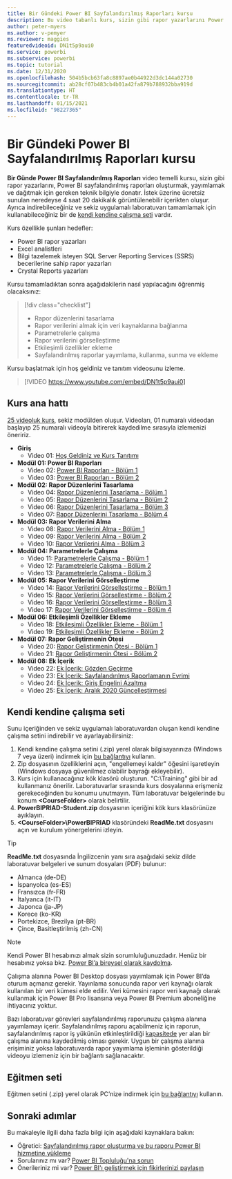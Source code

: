 ```yaml
---
title: Bir Gündeki Power BI Sayfalandırılmış Raporları kursu
description: Bu video tabanlı kurs, sizin gibi rapor yazarlarını Power BI sayfalandırılmış raporları oluşturmak, yayımlamak ve dağıtmak için gereken teknik bilgilerle donatmayı hedefler.
author: peter-myers
ms.author: v-pemyer
ms.reviewer: maggies
featuredvideoid: DN1t5p9aui0
ms.service: powerbi
ms.subservice: powerbi
ms.topic: tutorial
ms.date: 12/31/2020
ms.openlocfilehash: 504b5bcb63fa8c8897ae0b44922d3dc144a02730
ms.sourcegitcommit: ab28cf07b483cb4b01a42fa879b788932bba919d
ms.translationtype: HT
ms.contentlocale: tr-TR
ms.lasthandoff: 01/15/2021
ms.locfileid: "98227365"
---
```

# <a name="power-bi-paginated-reports-in-a-day-course"></a>Bir Gündeki Power BI Sayfalandırılmış Raporları kursu

**Bir Günde Power BI Sayfalandırılmış Raporları** video temelli kursu, sizin gibi rapor yazarlarını, Power BI sayfalandırılmış raporları oluşturmak, yayımlamak ve dağıtmak için gereken teknik bilgiyle donatır. İstek üzerine ücretsiz sunulan neredeyse 4 saat 20 dakikalık görüntülenebilir içerikten oluşur. Ayrıca indirebileceğiniz ve sekiz uygulamalı laboratuvarı tamamlamak için kullanabileceğiniz bir de [kendi kendine çalışma seti](#self-study-kit) vardır.

Kurs özellikle şunları hedefler:

- Power BI rapor yazarları
- Excel analistleri
- Bilgi tazelemek isteyen SQL Server Reporting Services (SSRS) becerilerine sahip rapor yazarları
- Crystal Reports yazarları

Kursu tamamladıktan sonra aşağıdakilerin nasıl yapılacağını öğrenmiş olacaksınız:

> [!div class="checklist"]
> - Rapor düzenlerini tasarlama
> - Rapor verilerini almak için veri kaynaklarına bağlanma
> - Parametrelerle çalışma
> - Rapor verilerini görselleştirme
> - Etkileşimli özellikler ekleme
> - Sayfalandırılmış raporlar yayımlama, kullanma, sunma ve ekleme

Kursu başlatmak için hoş geldiniz ve tanıtım videosunu izleme.

> [!VIDEO https://www.youtube.com/embed/DN1t5p9aui0]

## <a name="course-outline"></a>Kurs ana hattı

[25 videoluk kurs](https://www.youtube.com/playlist?list=PL1N57mwBHtN1icIhpjQOaRL8r9G-wytpT), sekiz modülden oluşur. Videoları, 01 numaralı videodan başlayıp 25 numaralı videoyla bitirerek kaydedilme sırasıyla izlemenizi öneririz.

- **Giriş**
  - Video 01: [Hoş Geldiniz ve Kurs Tanıtımı](https://www.youtube.com/watch?v=DN1t5p9aui0&list=PL1N57mwBHtN1icIhpjQOaRL8r9G-wytpT)
- **Modül 01: Power BI Raporları**
  - Video 02: [Power BI Raporları - Bölüm 1](https://www.youtube.com/watch?v=s6Amctk3Z_g&list=PL1N57mwBHtN1icIhpjQOaRL8r9G-wytpT)
  - Video 03: [Power BI Raporları - Bölüm 2](https://www.youtube.com/watch?v=jXTiYJKw1Rs&list=PL1N57mwBHtN1icIhpjQOaRL8r9G-wytpT)
- **Modül 02: Rapor Düzenlerini Tasarlama**
  - Video 04: [Rapor Düzenlerini Tasarlama - Bölüm 1](https://www.youtube.com/watch?v=EjHANN3rGNs&list=PL1N57mwBHtN1icIhpjQOaRL8r9G-wytpT)
  - Video 05: [Rapor Düzenlerini Tasarlama - Bölüm 2](https://www.youtube.com/watch?v=2CZIrJU_HZU&list=PL1N57mwBHtN1icIhpjQOaRL8r9G-wytpT)
  - Video 06: [Rapor Düzenlerini Tasarlama - Bölüm 3](https://www.youtube.com/watch?v=eaFFzkT6pxE&list=PL1N57mwBHtN1icIhpjQOaRL8r9G-wytpT)
  - Video 07: [Rapor Düzenlerini Tasarlama - Bölüm 4](https://www.youtube.com/watch?v=0z576TI27Vg&list=PL1N57mwBHtN1icIhpjQOaRL8r9G-wytpT)
- **Modül 03: Rapor Verilerini Alma**
  - Video 08: [Rapor Verilerini Alma - Bölüm 1](https://www.youtube.com/watch?v=SHGTTYXtio0&list=PL1N57mwBHtN1icIhpjQOaRL8r9G-wytpT)
  - Video 09: [Rapor Verilerini Alma - Bölüm 2](https://www.youtube.com/watch?v=1Dzd9wb7XUY&list=PL1N57mwBHtN1icIhpjQOaRL8r9G-wytpT)
  - Video 10: [Rapor Verilerini Alma - Bölüm 3](https://www.youtube.com/watch?v=OFXG7sl5L2o&list=PL1N57mwBHtN1icIhpjQOaRL8r9G-wytpT)
- **Modül 04: Parametrelerle Çalışma**
  - Video 11: [Parametrelerle Çalışma - Bölüm 1](https://www.youtube.com/watch?v=o7WaK88kheA&list=PL1N57mwBHtN1icIhpjQOaRL8r9G-wytpT)
  - Video 12: [Parametrelerle Çalışma - Bölüm 2](https://www.youtube.com/watch?v=okj6wO72clQ&list=PL1N57mwBHtN1icIhpjQOaRL8r9G-wytpT)
  - Video 13: [Parametrelerle Çalışma - Bölüm 3](https://www.youtube.com/watch?v=13-6sWIRD74&list=PL1N57mwBHtN1icIhpjQOaRL8r9G-wytpT)
- **Modül 05: Rapor Verilerini Görselleştirme**
  - Video 14: [Rapor Verilerini Görselleştirme - Bölüm 1](https://www.youtube.com/watch?v=b4TxBBtOWSw&list=PL1N57mwBHtN1icIhpjQOaRL8r9G-wytpT)
  - Video 15: [Rapor Verilerini Görselleştirme - Bölüm 2](https://www.youtube.com/watch?v=JhEa_TugXeE&list=PL1N57mwBHtN1icIhpjQOaRL8r9G-wytpT)
  - Video 16: [Rapor Verilerini Görselleştirme - Bölüm 3](https://www.youtube.com/watch?v=dliLsRvQB-c&list=PL1N57mwBHtN1icIhpjQOaRL8r9G-wytpT)
  - Video 17: [Rapor Verilerini Görselleştirme - Bölüm 4](https://www.youtube.com/watch?v=5yHxuRRP_eU&list=PL1N57mwBHtN1icIhpjQOaRL8r9G-wytpT)
- **Modül 06: Etkileşimli Özellikler Ekleme**
  - Video 18: [Etkileşimli Özellikler Ekleme - Bölüm 1](https://www.youtube.com/watch?v=LInMHpTEaI0&list=PL1N57mwBHtN1icIhpjQOaRL8r9G-wytpT)
  - Video 19: [Etkileşimli Özellikler Ekleme - Bölüm 2](https://www.youtube.com/watch?v=b_pr1xsbRJc&list=PL1N57mwBHtN1icIhpjQOaRL8r9G-wytpT)
- **Modül 07: Rapor Geliştirmenin Ötesi**
  - Video 20: [Rapor Geliştirmenin Ötesi - Bölüm 1](https://www.youtube.com/watch?v=1CgDVDslwvs&list=PL1N57mwBHtN1icIhpjQOaRL8r9G-wytpT)
  - Video 21: [Rapor Geliştirmenin Ötesi - Bölüm 2](https://www.youtube.com/watch?v=KRwtl7h0ynI&list=PL1N57mwBHtN1icIhpjQOaRL8r9G-wytpT)
- **Modül 08: Ek İçerik**
  - Video 22: [Ek İçerik: Gözden Geçirme](https://www.youtube.com/watch?v=w5zlJ8BodxI&list=PL1N57mwBHtN1icIhpjQOaRL8r9G-wytpT)
  - Video 23: [Ek İçerik: Sayfalandırılmış Raporlamanın Evrimi](https://www.youtube.com/watch?v=pevpai65MvY&list=PL1N57mwBHtN1icIhpjQOaRL8r9G-wytpT)
  - Video 24: [Ek İçerik: Giriş Engelini Azaltma](https://www.youtube.com/watch?v=vu32LfckCt8&list=PL1N57mwBHtN1icIhpjQOaRL8r9G-wytpT)
  - Video 25: [Ek İçerik: Aralık 2020 Güncelleştirmesi](https://www.youtube.com/watch?v=-7M4muS_3BI&list=PL1N57mwBHtN1icIhpjQOaRL8r9G-wytpT)

## <a name="self-study-kit"></a>Kendi kendine çalışma seti

Sunu içeriğinden ve sekiz uygulamalı laboratuvardan oluşan kendi kendine çalışma setini indirebilir ve ayarlayabilirsiniz:

1. Kendi kendine çalışma setini (.zip) yerel olarak bilgisayarınıza (Windows 7 veya üzeri) indirmek için [bu bağlantıyı](https://aka.ms/priad-student) kullanın.
1. Zip dosyasının özelliklerini açın, "engellemeyi kaldır" öğesini işaretleyin (Windows dosyaya güvenilmez olabilir bayrağı ekleyebilir).
1. Kurs için kullanacağınız kök klasörü oluşturun. "C:\Training" gibi bir ad kullanmanız önerilir. Laboratuvarlar sırasında kurs dosyalarına erişmeniz gerekeceğinden bu konumu unutmayın. Tüm laboratuvar belgelerinde bu konum **&lt;CourseFolder&gt;** olarak belirtilir.
1. **PowerBIPRIAD-Student.zip** dosyasının içeriğini kök kurs klasörünüze ayıklayın.
1. **&lt;CourseFolder&gt;\PowerBIPRIAD** klasöründeki **ReadMe.txt** dosyasını açın ve kurulum yönergelerini izleyin.

> [!TIP]
> **ReadMe.txt** dosyasında İngilizcenin yanı sıra aşağıdaki sekiz dilde laboratuvar belgeleri ve sunum dosyaları (PDF) bulunur:
> - Almanca (de-DE)
> - İspanyolca (es-ES)
> - Fransızca (fr-FR)
> - İtalyanca (it-IT)
> - Japonca (ja-JP)
> - Korece (ko-KR)
> - Portekizce, Brezilya (pt-BR)
> - Çince, Basitleştirilmiş (zh-CN)

> [!NOTE]
> Kendi Power BI hesabınızı almak sizin sorumluluğunuzdadır. Henüz bir hesabınız yoksa bkz. [Power BI’a bireysel olarak kaydolma](../fundamentals/service-self-service-signup-for-power-bi.md).
>
> Çalışma alanına Power BI Desktop dosyası yayımlamak için Power BI’da oturum açmanız gerekir. Yayınlama sonucunda rapor veri kaynağı olarak kullanılan bir veri kümesi elde edilir. Veri kümesini rapor veri kaynağı olarak kullanmak için Power BI Pro lisansına veya Power BI Premium aboneliğine ihtiyacınız yoktur.
>
> Bazı laboratuvar görevleri sayfalandırılmış raporunuzu çalışma alanına yayımlamayı içerir. Sayfalandırılmış raporu açabilmeniz için raporun, sayfalandırılmış rapor iş yükünün etkinleştirildiği [kapasitede](../admin/service-premium-what-is.md#reserved-capacities) yer alan bir çalışma alanına kaydedilmiş olması gerekir. Uygun bir çalışma alanına erişiminiz yoksa laboratuvarda rapor yayımlama işleminin gösterildiği videoyu izlemeniz için bir bağlantı sağlanacaktır.

## <a name="instructor-kit"></a>Eğitmen seti

Eğitmen setini (.zip) yerel olarak PC’nize indirmek için [bu bağlantıyı](https://aka.ms/priad-instructor) kullanın.

## <a name="next-steps"></a>Sonraki adımlar

Bu makaleyle ilgili daha fazla bilgi için aşağıdaki kaynaklara bakın:

- Öğretici: [Sayfalandırılmış rapor oluşturma ve bu raporu Power BI hizmetine yükleme](../paginated-reports/paginated-reports-quickstart-aw.md)
- Sorularınız mı var? [Power BI Topluluğu'na sorun](https://community.powerbi.com/)
- Önerileriniz mi var? [Power BI'ı geliştirmek için fikirlerinizi paylaşın](https://ideas.powerbi.com/)
